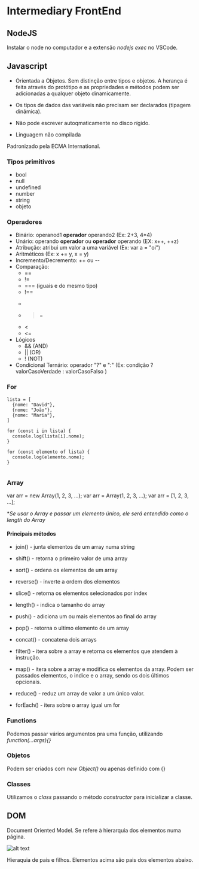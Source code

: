 # Intermediary FrontEnd

## NodeJS

Instalar o node no computador e a extensão _nodejs exec_ no VSCode.

## Javascript

- Orientada a Objetos. Sem distinção entre tipos e objetos. A herança é feita através do protótipo e as propriedades e métodos podem ser adicionadas a qualquer objeto dinamicamente.

- Os tipos de dados das variáveis não precisam ser declarados (tipagem dinâmica).

- Não pode escrever autoqmaticamente no disco rígido.

- Linguagem não compilada

Padronizado pela ECMA International. 


### Tipos primitivos

- bool
- null
- undefined
- number
- string
- objeto

### Operadores

- Binário: operanod1 **operador** operando2 (Ex: 2+3, 4*4)
- Unário: operando **operador** ou **operador** operando (EX: x++, ++z)
- Atribução: atribui um valor a uma variável (Ex: var a = "oi")
- Aritméticos (Ex: x += y, x = y)
- Incremento/Decremento: ++ ou --
- Comparação:
  - ==
  - !=
  - === (iguais e do mesmo tipo)
  - !==
  - >
  - >=
  - <
  - <=
- Lógicos
  - && (AND)
  - || (OR)
  - ! (NOT)
- Condicional Ternário: operador "?" e ":" (Ex: condição ? valorCasoVerdade : valorCasoFalso )

### For

```
lista = [
  {nome: "David"},
  {nome: "João"},
  {nome: "Maria"},
]

for (const i in lista) {
  console.log(lista[i].nome);
}

for (const elemento of lista) {
  console.log(elemento.nome);
}


```

### Array

var arr = new Array(1, 2, 3, ...);
var arr = Array(1, 2, 3, ...);
var arr = [1, 2, 3, ...];

**Se usar o Array e passar um elemento único, ele será entendido como o length do Array*

#### Principais métodos

- join() - junta elementos de um array numa string
- shift() - retorna o primeiro valor de uma array
- sort() - ordena os elementos de um array
- reverse() - inverte a ordem dos elementos
- slice() - retorna os elementos selecionados por index
- length() - indica o tamanho do array
- push() - adiciona um ou mais elementos ao final do array
- pop() - retorna o ultimo elemento de um array
- concat() - concatena dois arrays

- filter() - itera sobre a array e retorna os elementos que atendem à instrução.
- map() - itera sobre a array e modifica os elementos da array. Podem ser passados elementos, o indice e o array, sendo os dois últimos opcionais.
- reduce() - reduz um array de valor a um único valor.
- forEach() - itera sobre o array igual um for


### Functions

Podemos passar vários argumentos pra uma função, utilizando  *function(...args){}*

### Objetos

Podem ser criados com *new Object()* ou apenas definido com {}


### Classes

Utilizamos o *class* passando o método *constructor* para inicializar a classe. 



## DOM

Document Oriented Model. Se refere à hierarquia dos elementos numa página.

![alt text](images/dom.png)

Hieraquia de pais e filhos. Elementos acima são pais dos elementos abaixo.